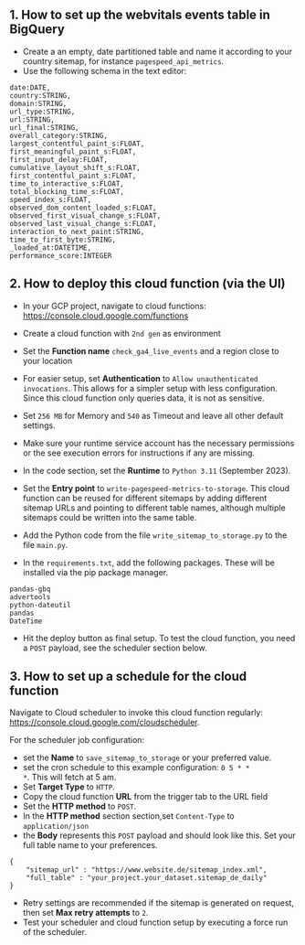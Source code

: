 ## 1. How to set up the webvitals events table in BigQuery

*  Create a an empty, date partitioned table and name it according to your country sitemap, for instance <code>pagespeed_api_metrics</code>.
* Use the following schema in the text editor: 
```
date:DATE,
country:STRING,
domain:STRING,
url_type:STRING,
url:STRING,
url_final:STRING,
overall_category:STRING,
largest_contentful_paint_s:FLOAT,
first_meaningful_paint_s:FLOAT,
first_input_delay:FLOAT,
cumulative_layout_shift_s:FLOAT,
first_contentful_paint_s:FLOAT,
time_to_interactive_s:FLOAT,
total_blocking_time_s:FLOAT,
speed_index_s:FLOAT,
observed_dom_content_loaded_s:FLOAT,
observed_first_visual_change_s:FLOAT,
observed_last_visual_change_s:FLOAT,
interaction_to_next_paint:STRING,
time_to_first_byte:STRING,
_loaded_at:DATETIME,
performance_score:INTEGER
```

## 2. How to deploy this cloud function (via the UI)

* In your GCP project, navigate to cloud functions: <https://console.cloud.google.com/functions>
* Create a cloud function with <code>2nd gen</code> as environment
* Set the **Function name** <code>check_ga4_live_events</code> and a region close to your location
* For easier setup, set **Authentication** to <code>Allow unauthenticated invocations</code>. This allows for a simpler setup with less configuration. Since this cloud function only queries data, it is not as sensitive.
* Set <code>256 MB</code> for Memory and <code>540</code> as Timeout and leave all other default settings.
* Make sure your runtime service account has the necessary permissions or the see execution errors for instructions if any are missing.

* In the code section, set the **Runtime** to <code>Python 3.11</code> (September 2023).
* Set the **Entry point** to <code>write-pagespeed-metrics-to-storage</code>. This cloud function can be reused for different sitemaps by adding different sitemap URLs and pointing to different table names, although multiple sitemaps could be written into the same table.
* Add the Python code from the file <code>write_sitemap_to_storage.py</code> to the file <code>main.py</code>.
* In the <code>requirements.txt</code>, add the following packages. These will be installed via the pip package manager.
```
pandas-gbq
advertools
python-dateutil
pandas
DateTime
```
* Hit the deploy button as final setup. To test the cloud function, you need a <code>POST</code> payload, see the scheduler section below.

## 3. How to set up a schedule for the cloud function
Navigate to Cloud scheduler to invoke this cloud function regularly: <https://console.cloud.google.com/cloudscheduler>.

For the scheduler job configuration:

* set the **Name** to <code>save_sitemap_to_storage</code> or your preferred value.
* set the cron schedule to this example configuration: <code>0 5 * * *</code>. This will fetch at 5 am.
* Set **Target Type** to <code>HTTP</code>.
* Copy the cloud function **URL** from the trigger tab to the URL field
* Set the **HTTP method** to <code>POST</code>.
* In the **HTTP method** section section,set <code>Content-Type</code> to <code>application/json</code>
* the **Body** represents this <code>POST</code> payload and should look like this. Set your full table name to your preferences.
```
{
    "sitemap_url" : "https://www.website.de/sitemap_index.xml",
    "full_table" : "your_project.your_dataset.sitemap_de_daily"
}
```
* Retry settings are recommended if the sitemap is generated on request, then set **Max retry attempts** to <code>2</code>.
* Test your scheduler and cloud function setup by executing a force run of the scheduler.